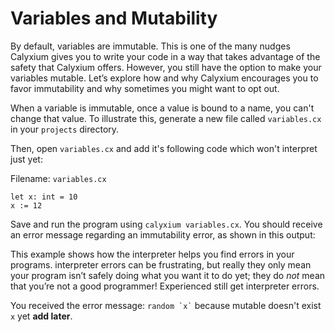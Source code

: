 # Variables and Mutability

By default, variables are immutable. This is one of the many nudges Calyxium gives you to write your code in a way that takes advantage of the safety that Calyxium offers. However, you still have the option to make your variables mutable. Let’s explore how and why Calyxium encourages you to favor immutability and why sometimes you might want to opt out.

When a variable is immutable, once a value is bound to a name, you can't change that value. To illustrate this, generate a new file called `variables.cx` in your `projects` directory.

Then, open `variables.cx` and add it's following code which won't interpret just yet:

<span class="filename">Filename: `variables.cx`</span>

```calyxium
let x: int = 10
x := 12
```

Save and run the program using `calyxium variables.cx`. You should receive an error message regarding an immutability error, as shown in this output:

This example shows how the interpreter helps you find errors in your programs.
interpreter errors can be frustrating, but really they only mean your program
isn’t safely doing what you want it to do yet; they do _not_ mean that you’re
not a good programmer! Experienced <add word for what we call people that use calyxium> still get interpreter errors.

You received the error message:
`` random `x` `` because mutable doesn't exist `x` yet **add later**.